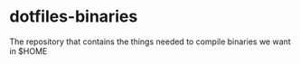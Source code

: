 # dotfiles-binaries
The repository that contains the things needed to compile binaries we want in $HOME
